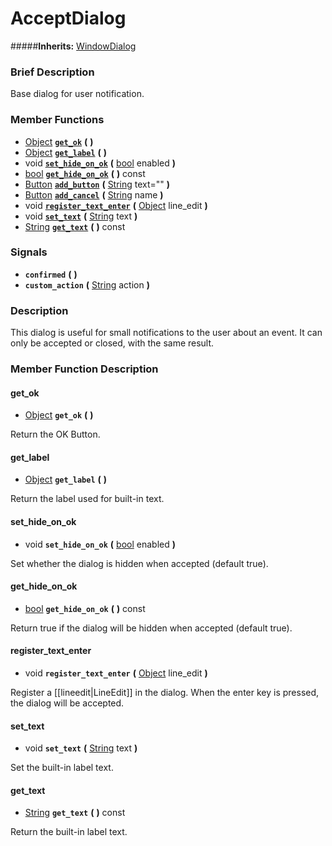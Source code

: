 #  AcceptDialog  
#####**Inherits:** [WindowDialog](class_windowdialog)

###  Brief Description  
Base dialog for user notification.

###  Member Functions 
  * [Object](class_object)  **[`get_ok`](#get_ok)**  **(** **)**
  * [Object](class_object)  **[`get_label`](#get_label)**  **(** **)**
  * void  **[`set_hide_on_ok`](#set_hide_on_ok)**  **(** [bool](class_bool) enabled  **)**
  * [bool](class_bool)  **[`get_hide_on_ok`](#get_hide_on_ok)**  **(** **)** const
  * [Button](class_button)  **[`add_button`](#add_button)**  **(** [String](class_string) text=""  **)**
  * [Button](class_button)  **[`add_cancel`](#add_cancel)**  **(** [String](class_string) name  **)**
  * void  **[`register_text_enter`](#register_text_enter)**  **(** [Object](class_object) line_edit  **)**
  * void  **[`set_text`](#set_text)**  **(** [String](class_string) text  **)**
  * [String](class_string)  **[`get_text`](#get_text)**  **(** **)** const

###  Signals  
  *  **`confirmed`**  **(** **)**
  *  **`custom_action`**  **(** [String](class_string) action  **)**

###  Description  
This dialog is useful for small notifications to the user about an
	event. It can only be accepted or closed, with the same result.

###  Member Function Description  

#### <a name="get_ok">get_ok</a>
  * [Object](class_object)  **`get_ok`**  **(** **)**

Return the OK Button.

#### <a name="get_label">get_label</a>
  * [Object](class_object)  **`get_label`**  **(** **)**

Return the label used for built-in text.

#### <a name="set_hide_on_ok">set_hide_on_ok</a>
  * void  **`set_hide_on_ok`**  **(** [bool](class_bool) enabled  **)**

Set whether the dialog is hidden when accepted
			(default true).

#### <a name="get_hide_on_ok">get_hide_on_ok</a>
  * [bool](class_bool)  **`get_hide_on_ok`**  **(** **)** const

Return true if the dialog will be hidden when
			accepted (default true).

#### <a name="register_text_enter">register_text_enter</a>
  * void  **`register_text_enter`**  **(** [Object](class_object) line_edit  **)**

Register a [[lineedit|LineEdit]] in the dialog. When the enter
			key is pressed, the dialog will be accepted.

#### <a name="set_text">set_text</a>
  * void  **`set_text`**  **(** [String](class_string) text  **)**

Set the built-in label text.

#### <a name="get_text">get_text</a>
  * [String](class_string)  **`get_text`**  **(** **)** const

Return the built-in label text.
